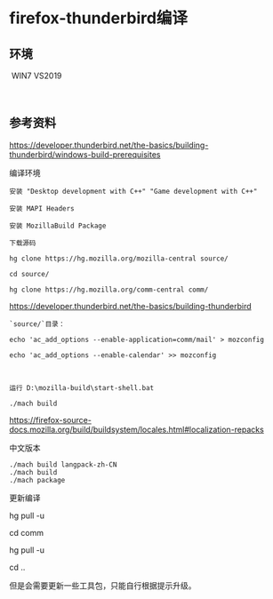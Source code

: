 # 					firefox-thunderbird编译

## 环境

​		WIN7 VS2019

​    

## 参考资料

https://developer.thunderbird.net/the-basics/building-thunderbird/windows-build-prerequisites

编译环境

```
安装 "Desktop development with C++" "Game development with C++"

安装 MAPI Headers

安装 MozillaBuild Package

下载源码

hg clone https://hg.mozilla.org/mozilla-central source/

cd source/

hg clone https://hg.mozilla.org/comm-central comm/
```



https://developer.thunderbird.net/the-basics/building-thunderbird

```
`source/`目录：

echo 'ac_add_options --enable-application=comm/mail' > mozconfig

echo 'ac_add_options --enable-calendar' >> mozconfig



运行 D:\mozilla-build\start-shell.bat

./mach build
```



https://firefox-source-docs.mozilla.org/build/buildsystem/locales.html#localization-repacks

中文版本

```
./mach build langpack-zh-CN
./mach build
./mach package
```



更新编译

hg pull -u

cd comm

hg pull -u

cd ..



但是会需要更新一些工具包，只能自行根据提示升级。



